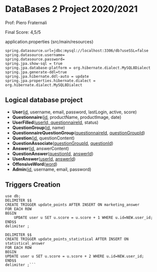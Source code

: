 # DataBases 2 Project 2020/2021
Prof: Piero Fraternali

Final Score: 4,5/5

application.properties (src/main/resources)

```
spring.datasource.url=jdbc:mysql://localhost:3306/db?useSSL=false
spring.datasource.username=
spring.datasource.password=
spring.jpa.show-sql = true
spring.jpa.database-platform = org.hibernate.dialect.MySQL8Dialect
spring.jpa.generate-ddl=true
spring.jpa.hibernate.ddl-auto = update
spring.jpa.properties.hibernate.dialect = org.hibernate.dialect.MySQL8Dialect
```


## Logical database project

* **User**(<u>id</u>, username, email, password, lastLogin, active, score)
* **Questionnaire**(<u>id</u>, productName, productImage, date)
* **UserFilled**(<u>userId, questionnaireId</u>, status)
* **QuestionGroup**(<u>id</u>, name)
* **QuestionnaireQuestionGroup**(<u>questionnaireId</u>, <u>questionGroupId</u>)
* **Question**(<u>id</u>, questionContent)
* **QuestionAssociate**(<u>questionGroupId</u>, <u>questionId</u>)
* **Answer**(<u>id</u>, answerContent)
* **QuestionAnswer**(<u>questionId</u>, <u>answerId</u>)
* **UserAnswer**(<u>userId</u>, <u>answerId</u>)
* **OffensiveWord**(<u>word</u>)
* **Admin**(<u>id</u>, username, email, password)

## Triggers Creation

```
use db;
DELIMITER $$
CREATE TRIGGER update_points AFTER INSERT ON marketing_answer
FOR EACH ROW
BEGIN
    UPDATE user u SET u.score = u.score + 1 WHERE u.id=NEW.user_id;
END$$
delimiter ;
```

```use db;
DELIMITER $$
CREATE TRIGGER update_points_statistical AFTER INSERT ON statistical_answer
FOR EACH ROW
BEGIN
UPDATE user u SET u.score = u.score + 2 WHERE u.id=NEW.user_id;
END$$
delimiter ;```
